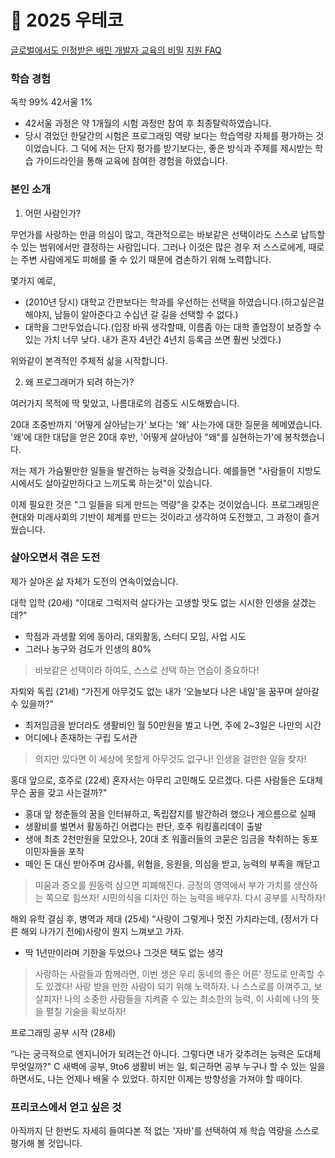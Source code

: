 # 󰏢 2025 우테코

[글로벌에서도 인정받은 배민 개발자 교육의 비밀](https://www.youtube.com/watch?v=JTUIOC2QmR0)
[지원 FAQ](https://www.woowacourse.io/faq)

### 학습 경험

독학 99%
42서울 1%

* 42서울 과정은 약 1개월의 시험 과정만 참여 후 최종탈락하였습니다.
* 당시 겪었던 한달간의 시험은 프로그래밍 역량 보다는 학습역량 자체를 평가하는 것이었습니다. 그 덕에 저는 단지 평가를 받기보다는, 좋은 방식과 주제를 제시받는 학습 가이드라인을  통해 교육에 참여한 경험을 하였습니다.



### 본인 소개

1. 어떤 사람인가?

무언가를 사랑하는 만큼 의심이 많고, 객관적으로는 바보같은 선택이라도 스스로 납득할 수 있는 범위에서만 결정하는 사람입니다. 그러나 이것은 많은 경우 저 스스로에게, 때로는 주변 사람에게도 피해를 줄 수 있기 때문에 겸손하기 위해 노력합니다.

몇가지 예로,
- (2010년 당시) 대학교 간판보다는 학과를 우선하는 선택을 하였습니다.(하고싶은걸 해야지, 남들이 알아준다고 수십년 갈 길을 선택할 수 없다.)
- 대학을 그만두었습니다.(입장 바꿔 생각할때, 이름좀 아는 대학 졸업장이 보증할 수 있는 가치 너무 낮다. 내가 혼자 4년간 4년치 등록금 쓰면 훨씬 낫겠다.)

위와같이 본격적인 주체적 삶을 시작합니다.

2. 왜 프로그래머가 되려 하는가?

여러가지 목적에 딱 맞았고, 나름대로의 검증도 시도해봤습니다.

20대 초중반까지 '어떻게 살아남는가' 보다는 '왜' 사는가에 대한 질문을 헤메였습니다.
'왜'에 대한 대답을 얻은 20대 후반, '어떻게 살아남아 "왜"를 실현하는가'에 봉착했습니다.

저는 제가 가슴뛸만한 일들을 발견하는 능력을 갖췄습니다. 예를들면 "사람들이 지방도시에서도 살아갈만하다고 느끼도록 하는것"이 있습니다.

 이제 필요한 것은 "그 일들을 되게 만드는 역량"을 갖추는 것이었습니다. 프로그래밍은 현대와 미래사회의 기반이 체계를 만드는 것이라고 생각하여 도전했고, 그 과정이 즐거웠습니다.


### 살아오면서 겪은 도전

제가 살아온 삶 자체가 도전의 연속이었습니다.

대학 입학
(20세) “이대로 그럭저럭 살다가는 고생할 맛도 없는 시시한 인생을 살겠는데?"
- 학점과 과생활 외에 동아리, 대외활동, 스터디 모임, 사업 시도
- 그러나 농구와 검도가 인생의 80%
> 바보같은 선택이라 하여도, 스스로 선택 하는 연습이 중요하다!

자퇴와 독립
(21세) “가진게 아무것도 없는 내가 ‘오늘보다 나은 내일'을 꿈꾸며 살아갈 수 있을까?"
- 최저임금을 받더라도 생활비인 월 50만원을 벌고 나면, 주에 2~3일은 나만의 시간
- 어디에나 존재하는 구립 도서관
> 의지만 있다면 이 세상에 못할게 아무것도 없구나! 인생을 걸만한 일을 찾자!

홍대 앞으로, 호주로
(22세)
혼자서는 아무리 고민해도 모르겠다. 다른 사람들은 도대체 무슨 꿈을 갖고 사는걸까?"
- 홍대 앞 청춘들의 꿈을 인터뷰하고, 독립잡지를 발간하려 했으나 게으름으로 실패
- 생활비를 벌면서 활동하긴 어렵다는 판단, 호주 워킹홀리데이 출발
- 생애 최초 2천만원을 모았으나, 20대 초 워홀러들의 코묻은 임금을 착취하는 동포 이민자들을 포착
- 떼인 돈 대신 받아주며 감사를, 위협을, 응원을, 의심을 받고, 능력의 부족을 깨닫고
> 미움과 증오를 원동력 삼으면 피폐해진다. 긍정의 영역에서 부가 가치를 생산하는 쪽으로 힘쓰자!
> 시민의식을 디자인 하는 능력을 배우자. 다시 공부를 시작하자!

해외 유학 결심 후, 병역과 제대
(25세)
“사랑이 그렇게나 멋진 가치라는데, (정서가 다른 해외 나가기 전에)사랑이 뭔지 느껴보고 가자.
- 딱 1년만이라며 기한을 두었으나 그것은 택도 없는 생각
> 사랑하는 사람들과 함께라면, 이번 생은 우리 동네의 좋은 어른’ 정도로 만족할 수도 있겠다!
> 사랑 받을 만한 사람이 되기 위해 노력하자. 나 스스로를 아껴주고, 보살피자!
> 나의 소중한 사람들을 지켜줄 수 있는 최소한의 능력, 이 사회에 나의 뜻을 펼칠 기술을 확보하자!

프로그래밍
공부 시작
(28세)

“나는 궁극적으로 엔지니어가 되려는건 아니다. 그렇다면 내가 갖추려는 능력은 도대체 무엇일까?"
C 새벽에 공부, 9to6 생활비 버는 일, 퇴근하면 공부
누구나 할 수 있는 일을 하면서도, 나는 언제나 배울 수 있었다.
하지만 이제는 방향성을 가져야 할 때이다.


### 프리코스에서 얻고 싶은 것

아직까지 단 한번도 자세히 들여다본 적 없는 '자바'를 선택하여 제 학습 역량을 스스로 평가해 볼 것입니다.


